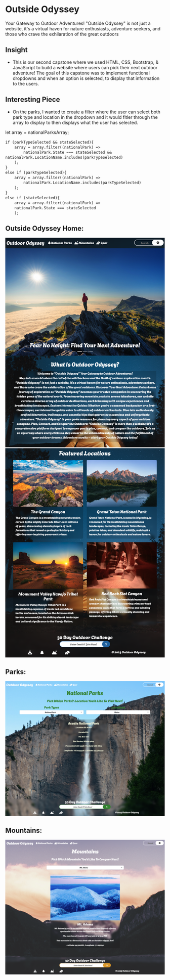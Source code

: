 # Outside Odyssey
Your Gateway to Outdoor Adventures!
"Outside Odyssey" is not just a website, it's a virtual haven for nature enthusiasts, adventure seekers, and those who crave the exhilaration of the great outdoors

## Insight
- This is our second capstone where we used HTML, CSS, Bootstrap, & JavaScript to build a website where users can pick their next outdoor adventure! The goal of this capstone was to implement functional dropdowns and when an option is selected, to display that information to the users. 

## Interesting Piece
- On the parks, I wanted to create a filter where the user can select both park type and location in the dropdown and it would fitler through the array to display to then displays what the user has selected. 

let array = nationalParksArray;

    if (parkTypeSelected && stateSelected){
        array = array.filter((nationalPark) =>
            nationalPark.State === stateSelected && nationalPark.LocationName.includes(parkTypeSelected)
        );
    }
    else if (parkTypeSelected){
        array = array.filter((nationalPark) =>
            nationalPark.LocationName.includes(parkTypeSelected)
        );
    }
    else if (stateSelected){
        array = array.filter((nationalPark) =>
        nationalPark.State === stateSelected
        );

## Outside Odyssey Home:
![Home](./images/sitePreview/homePage1.png)
![Home2](./images/sitePreview/homePage2.png)

## Parks:
![Park](./images/sitePreview/parkPage.png)

## Mountains:
![Mountains](./images/sitePreview/mountainPage.png)

